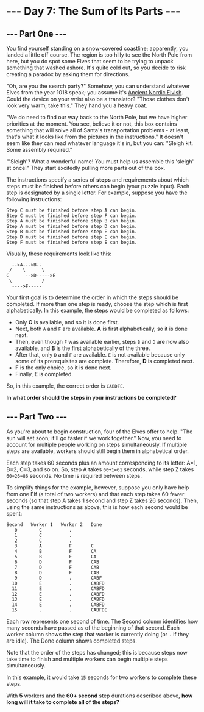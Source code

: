 # --- Day 7: The Sum of Its Parts ---

## --- Part One ---

You find yourself standing on a snow-covered coastline; apparently, you landed
a little off course. The region is too hilly to see the North Pole from here,
but you do spot some Elves that seem to be trying to unpack something that
washed ashore. It's quite cold out, so you decide to risk creating a paradox by
asking them for directions.

"Oh, are you the search party?" Somehow, you can understand whatever Elves from
the year 1018 speak; you assume it's [Ancient Nordic Elvish][2015-day6]. Could
the device on your wrist also be a translator? "Those clothes don't look very
warm; take this." They hand you a heavy coat.

"We do need to find our way back to the North Pole, but we have higher
priorities at the moment. You see, believe it or not, this box contains
something that will solve all of Santa's transportation problems - at least,
that's what it looks like from the pictures in the instructions." It doesn't
seem like they can read whatever language it's in, but you can: "Sleigh kit.
Some assembly required."

"'Sleigh'? What a wonderful name! You must help us assemble this 'sleigh' at
once!" They start excitedly pulling more parts out of the box.

The instructions specify a series of **steps** and requirements about which
steps must be finished before others can begin (your puzzle input). Each step
is designated by a single letter. For example, suppose you have the following
instructions:

    Step C must be finished before step A can begin.
    Step C must be finished before step F can begin.
    Step A must be finished before step B can begin.
    Step A must be finished before step D can begin.
    Step B must be finished before step E can begin.
    Step D must be finished before step E can begin.
    Step F must be finished before step E can begin.

Visually, these requirements look like this:

```
  -->A--->B--
 /    \      \
C      -->D----->E
 \           /
  ---->F-----
```

Your first goal is to determine the order in which the steps should be
completed. If more than one step is ready, choose the step which is first
alphabetically. In this example, the steps would be completed as follows:

- Only **C** is available, and so it is done first.
- Next, both `A` and `F` are available. **A** is first alphabetically, so it is
  done next.
- Then, even though `F` was available earlier, steps `B` and `D` are now also
  available, and **B** is the first alphabetically of the three.
- After that, only `D` and `F` are available. `E` is not available because only
  some of its prerequisites are complete. Therefore, **D** is completed next.
- **F** is the only choice, so it is done next.
- Finally, **E** is completed.

So, in this example, the correct order is `CABDFE`.

**In what order should the steps in your instructions be completed?**

## --- Part Two ---

As you're about to begin construction, four of the Elves offer to help. "The
sun will set soon; it'll go faster if we work together." Now, you need to
account for multiple people working on steps simultaneously. If multiple steps
are available, workers should still begin them in alphabetical order.

Each step takes 60 seconds plus an amount corresponding to its letter: A=1,
B=2, C=3, and so on. So, step A takes `60+1=61` seconds, while step Z takes
`60+26=86` seconds. No time is required between steps.

To simplify things for the example, however, suppose you only have help from
one Elf (a total of two workers) and that each step takes 60 fewer seconds (so
that step A takes 1 second and step Z takes 26 seconds). Then, using the same
instructions as above, this is how each second would be spent:

```
Second   Worker 1   Worker 2   Done
   0        C          .        
   1        C          .        
   2        C          .        
   3        A          F       C
   4        B          F       CA
   5        B          F       CA
   6        D          F       CAB
   7        D          F       CAB
   8        D          F       CAB
   9        D          .       CABF
  10        E          .       CABFD
  11        E          .       CABFD
  12        E          .       CABFD
  13        E          .       CABFD
  14        E          .       CABFD
  15        .          .       CABFDE
```

Each row represents one second of time. The Second column identifies how many
seconds have passed as of the beginning of that second. Each worker column
shows the step that worker is currently doing (or `.` if they are idle). The
Done column shows completed steps.

Note that the order of the steps has changed; this is because steps now take
time to finish and multiple workers can begin multiple steps simultaneously.

In this example, it would take `15` seconds for two workers to complete these
steps.

With **5** workers and the **60+ second** step durations described above,
**how long will it take to complete all of the steps?**


[2015-day6]: https://github.com/kAworu/adventofcode-2015/blob/master/Day%2006%20-%20Probably%20a%20Fire%20Hazard/part1/README.md
